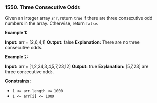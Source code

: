 ### 1550\. Three Consecutive Odds

Given an integer array `arr`, return `true` if there are three consecutive odd numbers in the array. Otherwise, return `false`.

**Example 1:**

**Input:** arr = \[2,6,4,1\]
**Output:** false
**Explanation:** There are no three consecutive odds.

**Example 2:**

**Input:** arr = \[1,2,34,3,4,5,7,23,12\]
**Output:** true
**Explanation:** \[5,7,23\] are three consecutive odds.

**Constraints:**

*   `1 <= arr.length <= 1000`
*   `1 <= arr[i] <= 1000`
